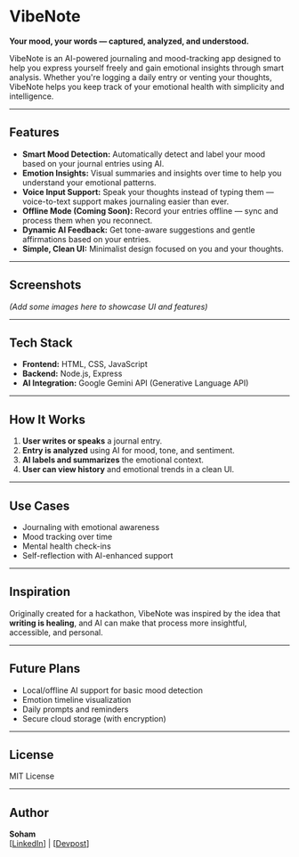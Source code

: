 # VibeNote

**Your mood, your words — captured, analyzed, and understood.**

VibeNote is an AI-powered journaling and mood-tracking app designed to help you express yourself freely and gain emotional insights through smart analysis. Whether you're logging a daily entry or venting your thoughts, VibeNote helps you keep track of your emotional health with simplicity and intelligence.

---

## Features

- **Smart Mood Detection:** Automatically detect and label your mood based on your journal entries using AI.
- **Emotion Insights:** Visual summaries and insights over time to help you understand your emotional patterns.
- **Voice Input Support:** Speak your thoughts instead of typing them — voice-to-text support makes journaling easier than ever.
- **Offline Mode (Coming Soon):** Record your entries offline — sync and process them when you reconnect.
- **Dynamic AI Feedback:** Get tone-aware suggestions and gentle affirmations based on your entries.
- **Simple, Clean UI:** Minimalist design focused on you and your thoughts.

---

## Screenshots

*(Add some images here to showcase UI and features)*

---

## Tech Stack

- **Frontend:** HTML, CSS, JavaScript
- **Backend:** Node.js, Express
- **AI Integration:** Google Gemini API (Generative Language API)

---

## How It Works

1. **User writes or speaks** a journal entry.
2. **Entry is analyzed** using AI for mood, tone, and sentiment.
3. **AI labels and summarizes** the emotional context.
4. **User can view history** and emotional trends in a clean UI.

---

## Use Cases

- Journaling with emotional awareness
- Mood tracking over time
- Mental health check-ins
- Self-reflection with AI-enhanced support

---

## Inspiration

Originally created for a hackathon, VibeNote was inspired by the idea that **writing is healing**, and AI can make that process more insightful, accessible, and personal.

---

## Future Plans

- Local/offline AI support for basic mood detection
- Emotion timeline visualization
- Daily prompts and reminders
- Secure cloud storage (with encryption)

---

## License

MIT License

---

## Author

**Soham**  
[[LinkedIn](https://devpost.com/SohamXYZ)] | [[Devpost](https://devpost.com/SohamXYZ)]

